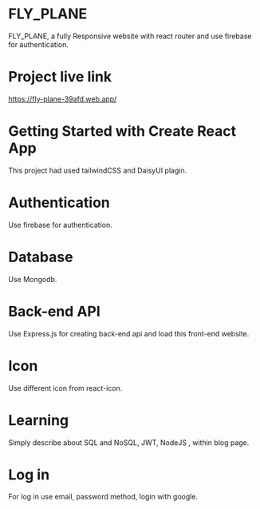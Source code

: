 # FLY_PLANE
FLY_PLANE, a fully Responsive website with react router and use firebase for authentication.

# Project live link
https://fly-plane-39afd.web.app/

# Getting Started with Create React App

This project had used tailwindCSS and DaisyUI plagin.

# Authentication 

Use firebase for authentication.

# Database 

Use Mongodb.

# Back-end API

Use Express.js for creating back-end api and load this front-end website.
<!-- https://learning-platform-server-wine.vercel.app/courses -->


# Icon 
Use different icon from react-icon.

# Learning 
Simply describe about  SQL and NoSQL, JWT, NodeJS , within blog page.


# Log in

For log in use email, password method, login with google.
